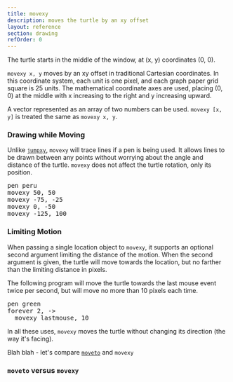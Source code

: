 ```yaml
---
title: movexy
description: moves the turtle by an xy offset 
layout: reference
section: drawing
refOrder: 0
---
```


The turtle starts in the middle of the window, at (x, y) coordinates
(0, 0).

`movexy x, y` moves by an xy offset in
traditional Cartesian coordinates.  In this coordinate system,
each unit is one pixel, and each graph paper grid square is 25 units.
The mathematical coordinate axes are used, placing (0, 0)
at the middle with x increasing to the right and y increasing upward.

A vector represented as an array of two numbers can be used.
`movexy [x, y]` is treated the same as
`movexy x, y`.

<script type="figure" width=300 height=250>
turtle.css opacity: 0.3, turtlePenStyle: silver, turtlePenDown: true
p = new Pencil
p.cross = ->
  @pen black, 0.7
  @jump -5, 0
  @slide 10
  @jump -5, -5
  @fd 10
  @jump 0, -5
p.label 'origin', id: 'where', labelSide: 'top right', turtleSpeed: Infinity
p.pen black, 1.5
p.jumpto -8, 0
p.rt 360, 8
p.jumpto 0, 250
p.moveto 0, -250
p.jumpto -250, 0
p.moveto 250, 0
p.jumpto 105, 110
p.label 'x > 0,&emsp;y > 0'
p.jumpto 105, -110
p.label 'x > 0,&emsp;y < 0'
p.jumpto -105, 110
p.label 'x < 0,&emsp;y > 0'
p.jumpto -105, -110
p.label 'x < 0,&emsp;y < 0'
p.jumpto 50, 0
p.cross()
p.label '50', 'bottom'
p.jumpto 100, 0
p.cross()
p.label '100', 'bottom'
p.jumpto -50, 0
p.cross()
p.label '-50', 'bottom'
p.jumpto -100, 0
p.cross()
p.label '-100', 'bottom'
p.jumpto 0, 50
p.cross()
p.label '50', 'left'
p.jumpto 0, 100
p.cross()
p.label '100', 'left'
p.jumpto 0, -50
p.cross()
p.label '-50', 'left'
p.jumpto 0, -100
p.cross()
p.label '-100', 'left'
p.jumpto 140, 0
p.label 'x', 'top'
p.jumpto 0, 115
p.label 'y', 'right'
click (e) ->
  $('#where').text "#{e.x}, #{e.y}"
  $('#where').jumpto e.x, e.y
  movexy e.x, e.y
</script>

### Drawing while Moving

Unlike [`jumpxy`](jumpxy.html), `movexy` will trace lines if a pen is being used.  It allows
lines to be drawn between any points without worrying about the angle
and distance of the turtle.  `movexy` does not affect the
turtle rotation, only its position.

</script>

<pre class="examp">
pen peru
movexy 50, 50
movexy -75, -25
movexy 0, -50
movexy <span data-dfn="x">-125</span>, <span data-dfn="y">100</span>
</pre>

<script type="demo" width=500 height=250>
p = new Pencil
p.cross = ->
  @pen black, 0.7
  @jump -5, 0
  @slide 10
  @jump -5, -5
  @fd 10
  @jump 0, -5
setup ->
  p.pen silver, 1.5
  p.jumpto 0, 250
  p.moveto 0, -250
  p.jumpto -250, 0
  p.moveto 250, 0
demo ->
  pen peru
  movexy 50, 50
  plan ->
    p.jumpto turtle
    p.cross()
    p.label 'movexy 50, 50', 'top'
  moveto -75, -25
  plan ->
    p.jumpto turtle
    p.cross()
    p.jump 0, -8
    p.label 'movexy -75, -25', 'left'
  movexy 0, -50
  plan ->
    p.jumpto turtle
    p.cross()
    p.label 'movexy 0, -50', 'left'
  movexy -125, 100
  plan ->
    p.jumpto turtle
    p.cross()
    p.label 'movexy 125, 0', 'right'
</script>

### Limiting Motion

When passing a single location object to `movexy`, it supports
an optional second argument limiting the distance of the motion.  When the
second argument is given, the turtle will move towards the location, but
no farther than the limiting distance in pixels.

The following program will move the turtle towards the last mouse event
twice per second, but will move no more than 10 pixels each time.

<pre class="examp">
pen green
forever 2, ->
  movexy lastmouse, <span data-dfn="limiting distance">10</span>
</pre>

<script type="demo" width=300 height=250>
setup ->
  stop()
demo ->
  pen green
  forever 2, ->
    movexy lastmouse, 10
</script>

In all these uses, `movexy` moves the turtle without changing
its direction (the way it's facing).

Blah blah - let's compare [`moveto`](moveto.html) and `movexy`

### `moveto` versus `movexy`

<script type="demo" width=300 height=350>
setup ->
  pen null
demo ->
  jumpto 50, 100
  dot blue, 30
  label "x50, y100", 'top'
  fd 50
  home()
  s = new Turtle
  s.label "movexy", 'left'
  s.pen blue
  s.pen red
  s.movexy 50, 100
  pause 2
  j = new Turtle
  j.rt 90
  j.fd 100
  j.pen green
  j.label "moveto", 'right'
  j.moveto 50, 100
</script>


